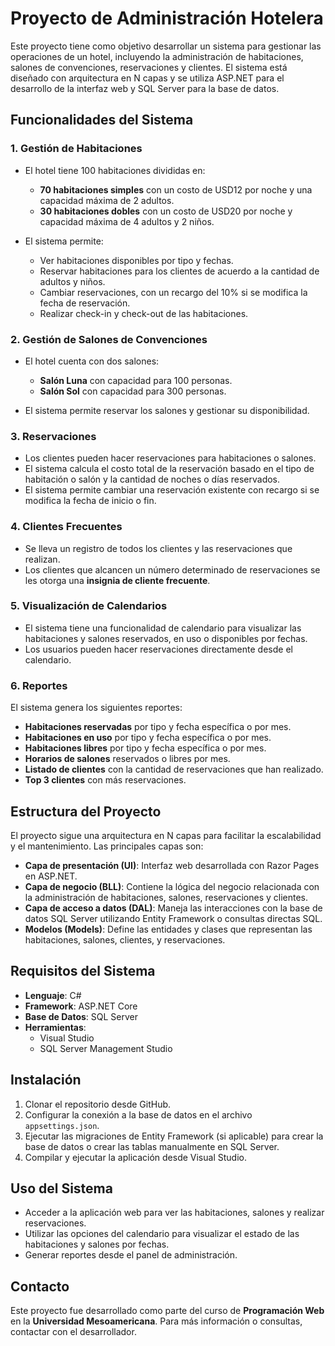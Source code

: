 # Proyecto de Administración Hotelera

Este proyecto tiene como objetivo desarrollar un sistema para gestionar las operaciones de un hotel, incluyendo la administración de habitaciones, salones de convenciones, reservaciones y clientes. El sistema está diseñado con arquitectura en N capas y se utiliza ASP.NET para el desarrollo de la interfaz web y SQL Server para la base de datos.

## Funcionalidades del Sistema

### 1. Gestión de Habitaciones
- El hotel tiene 100 habitaciones divididas en:
  - **70 habitaciones simples** con un costo de USD12 por noche y una capacidad máxima de 2 adultos.
  - **30 habitaciones dobles** con un costo de USD20 por noche y capacidad máxima de 4 adultos y 2 niños.
  
- El sistema permite:
  - Ver habitaciones disponibles por tipo y fechas.
  - Reservar habitaciones para los clientes de acuerdo a la cantidad de adultos y niños.
  - Cambiar reservaciones, con un recargo del 10% si se modifica la fecha de reservación.
  - Realizar check-in y check-out de las habitaciones.

### 2. Gestión de Salones de Convenciones
- El hotel cuenta con dos salones:
  - **Salón Luna** con capacidad para 100 personas.
  - **Salón Sol** con capacidad para 300 personas.
  
- El sistema permite reservar los salones y gestionar su disponibilidad.

### 3. Reservaciones
- Los clientes pueden hacer reservaciones para habitaciones o salones.
- El sistema calcula el costo total de la reservación basado en el tipo de habitación o salón y la cantidad de noches o días reservados.
- El sistema permite cambiar una reservación existente con recargo si se modifica la fecha de inicio o fin.

### 4. Clientes Frecuentes
- Se lleva un registro de todos los clientes y las reservaciones que realizan.
- Los clientes que alcancen un número determinado de reservaciones se les otorga una **insignia de cliente frecuente**.

### 5. Visualización de Calendarios
- El sistema tiene una funcionalidad de calendario para visualizar las habitaciones y salones reservados, en uso o disponibles por fechas.
- Los usuarios pueden hacer reservaciones directamente desde el calendario.

### 6. Reportes
El sistema genera los siguientes reportes:
- **Habitaciones reservadas** por tipo y fecha específica o por mes.
- **Habitaciones en uso** por tipo y fecha específica o por mes.
- **Habitaciones libres** por tipo y fecha específica o por mes.
- **Horarios de salones** reservados o libres por mes.
- **Listado de clientes** con la cantidad de reservaciones que han realizado.
- **Top 3 clientes** con más reservaciones.

## Estructura del Proyecto

El proyecto sigue una arquitectura en N capas para facilitar la escalabilidad y el mantenimiento. Las principales capas son:

- **Capa de presentación (UI)**: Interfaz web desarrollada con Razor Pages en ASP.NET.
- **Capa de negocio (BLL)**: Contiene la lógica del negocio relacionada con la administración de habitaciones, salones, reservaciones y clientes.
- **Capa de acceso a datos (DAL)**: Maneja las interacciones con la base de datos SQL Server utilizando Entity Framework o consultas directas SQL.
- **Modelos (Models)**: Define las entidades y clases que representan las habitaciones, salones, clientes, y reservaciones.

## Requisitos del Sistema

- **Lenguaje**: C#
- **Framework**: ASP.NET Core
- **Base de Datos**: SQL Server
- **Herramientas**:
  - Visual Studio
  - SQL Server Management Studio

## Instalación

1. Clonar el repositorio desde GitHub.
2. Configurar la conexión a la base de datos en el archivo `appsettings.json`.
3. Ejecutar las migraciones de Entity Framework (si aplicable) para crear la base de datos o crear las tablas manualmente en SQL Server.
4. Compilar y ejecutar la aplicación desde Visual Studio.

## Uso del Sistema

- Acceder a la aplicación web para ver las habitaciones, salones y realizar reservaciones.
- Utilizar las opciones del calendario para visualizar el estado de las habitaciones y salones por fechas.
- Generar reportes desde el panel de administración.

## Contacto

Este proyecto fue desarrollado como parte del curso de **Programación Web** en la **Universidad Mesoamericana**. Para más información o consultas, contactar con el desarrollador.

